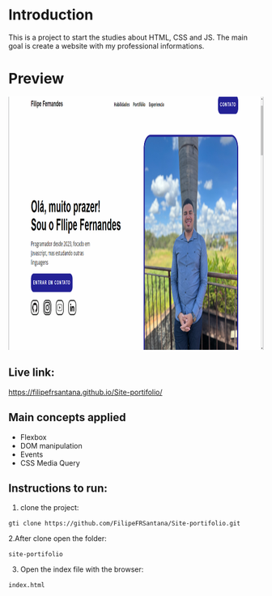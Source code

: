 # Introduction

This is a project to start the studies about HTML, CSS and JS.
The main goal is create a website with my professional informations.

# Preview

<img src="https://github.com/FilipeFRSantana/Site-portifolio/blob/main/Preview2.png" height="500"/>

## Live link:

https://filipefrsantana.github.io/Site-portifolio/

## Main concepts applied

- Flexbox
- DOM manipulation
- Events
- CSS Media Query

## Instructions to run:

1. clone the project:

```
gti clone https://github.com/FilipeFRSantana/Site-portifolio.git
```

2.After clone open the folder:

```
site-portifolio
```

3. Open the index file with the browser:

```
index.html
```
